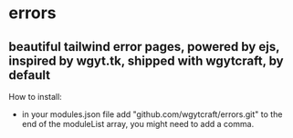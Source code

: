 # errors
## beautiful tailwind error pages, powered by ejs, inspired by wgyt.tk, shipped with wgytcraft, by default
How to install:
- in your modules.json file add "github.com/wgytcraft/errors.git" to the end of the moduleList array, you might need to add a comma.